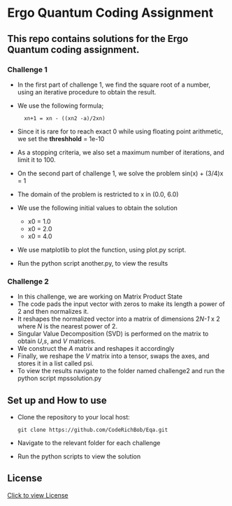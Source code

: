 # Ergo Quantum Coding Assignment

## This repo contains solutions for the Ergo Quantum coding assignment.

### Challenge 1

- In the first part of challenge 1, we find the square root of a number, using an iterative procedure to obtain the result.

- We use the following formula;

        xn+1 = xn - ((xn2 -a)/2xn)

- Since it is rare for to reach exact 0 while using floating point arithmetic, we set the **threshhold** = 1e-10
- As a stopping criteria, we also set a maximum number of iterations, and limit it to 100.

- On the second part of challenge 1, we solve the problem
  sin(x) + (3/4)x = 1

- The domain of the problem is restricted to x in (0.0, 6.0)
- We use the following initial values to obtain the solution

  - x0 = 1.0
  - x0 = 2.0
  - x0 = 4.0

- We use matplotlib to plot the function, using plot.py script.

- Run the python script another.py, to view the results

### Challenge 2

- In this challenge, we are working on Matrix Product State
- The code pads the input vector with zeros to make its length a power of 2 and then normalizes it.
- It reshapes the normalized vector into a matrix of dimensions 2*N-1* x 2 where _N_ is the nearest power of 2.
- Singular Value Decomposition (SVD) is performed on the matrix to obtain _U_,_s_, and _V_ matrices.
- We construct the _A_ matrix and reshapes it accordingly
- Finally, we reshape the _V_ matrix into a tensor, swaps the axes, and stores it in a list called psi.
- To view the results navigate to the folder named challenge2 and run the python script mpssolution.py

## Set up and How to use

- Clone the repository to your local host:

  `git clone https://github.com/CodeRichBob/Eqa.git`

- Navigate to the relevant folder for each challenge
- Run the python scripts to view the solution

## License

[Click to view License](LICENSE)
